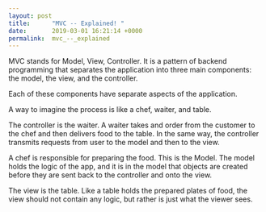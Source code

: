 ```yaml
---
layout: post
title:      "MVC -- Explained! "
date:       2019-03-01 16:21:14 +0000
permalink:  mvc_--_explained
---
```



MVC stands for Model, View, Controller. It is a pattern of backend programming that separates the application into three main components: the model, the view, and the controller. 

Each of these components have separate aspects of the application. 

A way to imagine the process is like a chef, waiter, and table. 

The controller is the waiter. A waiter takes and order from the customer to the chef and then delivers food to the table. In the same way, the controller transmits requests from user to the model and then to the view. 

A chef is responsible for preparing the food. This is the Model. The model holds the logic of the app, and it is in the model that objects are created before they are sent back to the controller and onto the view. 

The view is the table. Like a table holds the prepared plates of food,  the view should not contain any logic, but rather is just what the viewer sees. 


